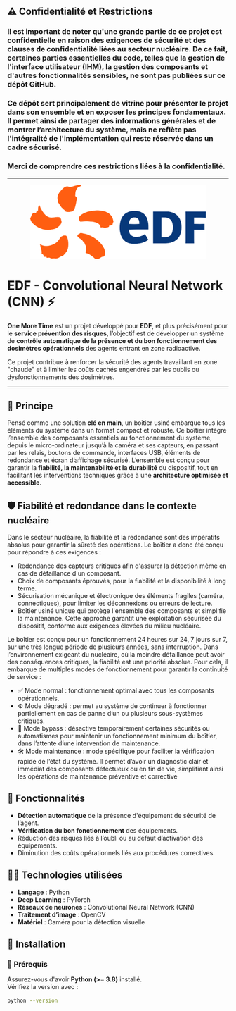 ## ⚠️ Confidentialité et Restrictions
### Il est important de noter qu'une grande partie de ce projet est confidentielle en raison des exigences de sécurité et des clauses de confidentialité liées au secteur nucléaire. De ce fait, certaines parties essentielles du code, telles que la gestion de l'interface utilisateur (IHM), la gestion des composants et d'autres fonctionnalités sensibles, ne sont pas publiées sur ce dépôt GitHub.

### Ce dépôt sert principalement de vitrine pour présenter le projet dans son ensemble et en exposer les principes fondamentaux. Il permet ainsi de partager des informations générales et de montrer l’architecture du système, mais ne reflète pas l'intégralité de l'implémentation qui reste réservée dans un cadre sécurisé.

### Merci de comprendre ces restrictions liées à la confidentialité.

---
<p align="center">
  <img src="Logo_EDF.png" alt="EDF ⚡️" width="400">
</p>

# EDF - Convolutional Neural Network (CNN) ⚡️

**One More Time** est un projet développé pour **EDF**, et plus précisément pour le **service prévention des risques**, l’objectif est de développer un système de **contrôle automatique de la présence et du bon fonctionnement des dosimètres opérationnels** des agents entrant en zone radioactive.

Ce projet contribue à renforcer la sécurité des agents travaillant en zone "chaude" et à limiter les coûts cachés engendrés par les oublis ou dysfonctionnements des dosimètres.

---

## 🔧 Principe 
Pensé comme une solution **clé en main**, un boîtier usiné embarque tous les éléments du système dans un format compact et robuste. Ce boîtier intègre l’ensemble des composants essentiels au fonctionnement du système, depuis le micro-ordinateur jusqu’à la caméra et ses capteurs, en passant par les relais, boutons de commande, interfaces USB, éléments de redondance et écran d’affichage sécurisé. L’ensemble est conçu pour garantir la **fiabilité, la maintenabilité et la durabilité** du dispositif, tout en facilitant les interventions techniques grâce à une **architecture optimisée et accessible**.

## 🛡️ Fiabilité et redondance dans le contexte nucléaire 
Dans le secteur nucléaire, la fiabilité et la redondance sont des impératifs absolus pour garantir la sûreté des opérations. Le boîtier a donc été conçu pour répondre à ces exigences :

- Redondance des capteurs critiques afin d'assurer la détection même en cas de défaillance d'un composant.
- Choix de composants éprouvés, pour la fiabilité et la disponibilité à long terme.
- Sécurisation mécanique et électronique des éléments fragiles (caméra, connectiques), pour limiter les déconnexions ou erreurs de lecture.
- Boîtier usiné unique qui protège l'ensemble des composants et simplifie la maintenance.
Cette approche garantit une exploitation sécurisée du dispositif, conforme aux exigences élevées du milieu nucléaire.


Le boîtier est conçu pour un fonctionnement 24 heures sur 24, 7 jours sur 7, sur une très longue période de plusieurs années, sans interruption.
Dans l’environnement exigeant du nucléaire, où la moindre défaillance peut avoir des conséquences critiques, la fiabilité est une priorité absolue.
Pour cela, il embarque de multiples modes de fonctionnement pour garantir la continuité de service : 

- ✅ Mode normal : fonctionnement optimal avec tous les composants opérationnels.
- ⚙️ Mode dégradé : permet au système de continuer à fonctionner partiellement en cas de panne d’un ou plusieurs sous-systèmes critiques.
- 🔄 Mode bypass : désactive temporairement certaines sécurités ou automatismes pour maintenir un fonctionnement minimum du boîtier, dans l’attente d’une intervention de maintenance.
- 🛠️ Mode maintenance : mode spécifique pour faciliter la vérification rapide de l’état du système. Il permet d’avoir un diagnostic clair et immédiat des composants défectueux ou en fin de vie, simplifiant ainsi les opérations de maintenance préventive et corrective

## 🚀 Fonctionnalités
- **Détection automatique** de la présence d'équipement de sécurité de l’agent.
- **Vérification du bon fonctionnement** des équipements.
- Réduction des risques liés à l’oubli ou au défaut d’activation des équipements.
- Diminution des coûts opérationnels liés aux procédures correctives.



## 🧑‍💻 Technologies utilisées
- **Langage** : Python
- **Deep Learning** : PyTorch
- **Réseaux de neurones** : Convolutional Neural Network (CNN)
- **Traitement d’image** : OpenCV
- **Matériel** : Caméra pour la détection visuelle



## 📂 Installation

### 📌 Prérequis
Assurez-vous d'avoir **Python (>= 3.8)** installé.  
Vérifiez la version avec :
```bash
python --version
